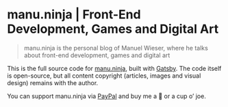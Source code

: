 # manu.ninja | Front-End Development, Games and Digital Art

> manu.ninja is the personal blog of Manuel Wieser, where he talks about front-end development, games and digital art

This is the full source code for [manu.ninja](https://manu.ninja/), built with [Gatsby](https://www.gatsbyjs.org/).
The code itself is open-source, but all content copyright (articles, images and visual design) remains with the author.

You can support manu.ninja via [PayPal](https://www.paypal.me/manuninja) and buy me a 🍺 or a cup o’ joe.
